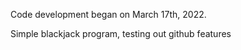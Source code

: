 Code development began on March 17th, 2022.

Simple blackjack program, testing out github features

